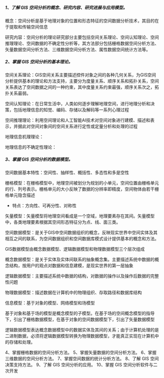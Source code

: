 ##### 1、了解 GIS 空间分析的概念、研究内容、研究进展与应用模型。

概念：空间分析是基于地理对象的位置和形态特征的空间数据分析技术，其目的在于提取和传输空间信息

研究内容：空间分析的理论研究部分主要包括空间关系理论、空间认知理论、空间推理理论、空间数据的不确定性分析等，其方法部分包括栅格数据空间分析方法、矢量数据空间分析方法、三维数据空间分析方法、属性数据空间统计方法等。

##### 2、掌握 GIS 空间分析的基本理论。

空间关系理论：GIS空间关系主要描述控件对象之间的各种几何关系，为GIS空间分析提供基本的理论和方法支持，主要分为度量关系、顺序关系和拓扑关系，空间关系表达了空间数据之间的一种约束，其中度量关系约束最强，顺序关系次之，拓扑关系最弱。

空间认知理论：在日常生活中，人类如何逐步理解地理空间，进行地理分析和决策，包括地理信息的知觉、编码、存储以及解码等一系列心理过程

空间推理理论：利用空间理论和人工智能AI技术对空间对象进行建模、描述和表示，并据此对空间对象间的空间关系进行定性或定量分析和处理的过程

地理信息机理理论：

地理信息的不确定性理论：

##### 3、掌握 GIS 空间分析的数据模型。

空间数据基本特性：空间性、抽样性、概括性、多态性和多是空性

栅格模型：在栅格模型中，地理空间被划分为规划的小单元，空间位置由栅格单元的行、列号表示。栅格单元的大小反映了数据的分辨率即精度，空间物体由若干栅格单元隐含描述

- 特点：方向性、可再分性、对称性

矢量模型：矢量模型将地理空间看成是一个空域，地理要素存在其间。矢量模型中，各类地理要素根据其空间形态特征分为点、线、面三类。

空间数据模型：是关于GIS中空间数据组织的概念，反映现实世界中空间实体及其相互之间的联系，为空间数据组织和空间数据库模式设计提供基本的概念和方法。

GIS数据模型由概念数据模型、逻辑数据模型和物理数据模型三个层次组成

概念数据模型：是关于实体及实体间联系的抽象概念集。主要描述系统中数据的概念结构，按用户的观点对数据和信息建模，是现实世界的第一层抽象

逻辑数据模型：主要描述系统中数据的结构，对数据的操作以及操作后数据的完整性问题

物理数据模型：描述数据在计算机中的物理组织、存取路径和数据库结构

信息模型：基于对象的模型、网络模型和场模型

基于对象和基于场的模型是概念模型的子模型。在基于场的空间概念模型的指导下，引出了栅格数据模型，在基于对象的空间数据模型下，引出了矢量数据模型

逻辑数据模型表达概念数据模型中的数据实体及其间的关系；由于计算机处理的是二进制数据，必须将逻辑数据模型转换为物理数据模型，才能真正实现在计算机中的存储和处理。



4、掌握栅格数据的空间分析方法。
5、掌握矢量数据的空间分析方法。
6、掌握三维数据的空间分析方法。
7、掌握空间数据的统计分析方法。
8、了解 GIS 空间决策支持方法。
9、了解 GIS 空间分析的应用。
10、掌握 GIS 空间分析软件与二次开发

